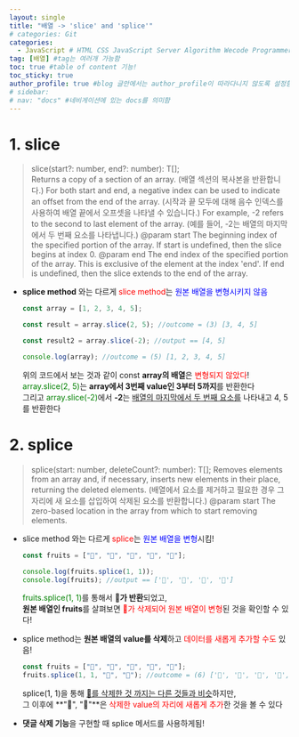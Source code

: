 ```yaml
---
layout: single
title: "배열 -> 'slice' and 'splice'"
# categories: Git
categories:
  - JavaScript # HTML CSS JavaScript Server Algorithm Wecode Programmers CS Github Blog
tag: [배열] #tag는 여러개 가능함
toc: true #table of content 기능!
toc_sticky: true
author_profile: true #blog 글안에서는 author_profile이 따라다니지 않도록 설정함
# sidebar:
# nav: "docs" #네비게이션에 있는 docs를 의미함
---
```


# 1. slice

> slice(start?: number, end?: number): T[];  
> Returns a copy of a section of an array.
> (배열 섹션의 복사본을 반환합니다.)
> For both start and end, a negative index can be used to indicate an offset from the end of the array.
> (시작과 끝 모두에 대해 음수 인덱스를 사용하여 배열 끝에서 오프셋을 나타낼 수 있습니다.)
> For example, -2 refers to the second to last element of the array.
> (예를 들어, -2는 배열의 마지막에서 두 번째 요소를 나타냅니다.)
> @param start The beginning index of the specified portion of the array.
> If start is undefined, then the slice begins at index 0.
> @param end The end index of the specified portion of the array. This is exclusive of the element at the index 'end'.
> If end is undefined, then the slice extends to the end of the array.

- **splice method** 와는 다르게 <span style="color:red">slice method</span>는 <span style="color:blue">원본 배열을 변형시키지 않음</span>  

  ```javascript
  const array = [1, 2, 3, 4, 5];

  const result = array.slice(2, 5); //outcome = (3) [3, 4, 5]

  const result2 = array.slice(-2); //output == [4, 5]

  console.log(array); //outcome = (5) [1, 2, 3, 4, 5]
  ```

  위의 코드에서 보는 것과 같이 const **array의 배열**은 <span style="color:red">변형되지 않았다</span>!  
  <span style="color:green">array.slice(2, 5)</span>는 **array에서 3번째 value인 3부터 5까지**를 반환한다  
  그리고 <span style="color:green">array.slice(-2)</span>에서 **-2**는 <u>배열의 마지막에서 두 번째 요소를</u> 나타내고 4, 5를 반환한다

# 2. splice

> splice(start: number, deleteCount?: number): T[];
> Removes elements from an array and, if necessary, inserts new elements in their place, returning the deleted elements.
> (배열에서 요소를 제거하고 필요한 경우 그 자리에 새 요소를 삽입하여 삭제된 요소를 반환합니다.)
> @param start The zero-based location in the array from which to start removing elements.

- slice method 와는 다르게 <span style="color:red">splice</span>는 <span style="color:blue">원본 배열을 변형</span>시킴!

  ```javascript
  const fruits = ["🍎", "🍌", "🍓", "🍑", "🍋"];

  console.log(fruits.splice(1, 1));
  console.log(fruits); //output == ['🍎', '🍓', '🍑', '🍋']
  ```

  <span style="color:green">fruits.splice(1, 1)</span>를 통해서 **🍌가 반환**되었고,  
  **원본 배열인 fruits**를 살펴보면 <span style="color:red">🍌가 삭제되어 원본 배열이 변형</span>된 것을 확인할 수 있다!

- splice method는 **원본 배열의 value를 삭제**하고 <span style="color:red">데이터를 새롭게 추가할 수도</span> 있음!
  ```javascript
  const fruits = ["🍎", "🍌", "🍓", "🍑", "🍋"];
  fruits.splice(1, 1, "🍏", "🍉"); //outcome = (6) ['🍎', '🍏', '🍉', '🍓', '🍑', '🍋']
  ```
  splice(1, 1)을 통해 <u>🍌를 삭제한 것 까지는 다른 것들과 비슷</u>하지만,  
  그 이후에 **"🍏", "🍉"**은 <span style="color:red">삭제한 value의 자리에 새롭게 추가</span>한 것을 볼 수 있다
- **댓글 삭제 기능**을 구현할 때 splice 메서드를 사용하게됨!

<!-- ### 2. Link 넣기

```

유형 1: (설명어를 입력) : [gunhee's coding blog](https://gunhee-jeong.github.io/)
유형 2: (URL 자동연결) : <https://gunhee-jeong.github.io/>
유형 3: (동일 파일 내 '문단으로 이동') : [1. Header로 이동](###-1-header)

```

유형 1: (설명어를 입력) : [gunhee's coding blog](https://gunhee-jeong.github.io/)
유형 2: (URL 자동연결) : <https://gunhee-jeong.github.io/>
유형 3: (동일 파일 내 '문단으로 이동') : [1. Header로 이동](#1-header)
유형 3의 방법

1. 특수문자를 제거
2. 스페이스는 -로 바꾸고
3. 대문자는 소문자로!
   그래서 ### 1. Header -> #1-header

## Link: [google][https://www.google.com/]

### 3. 수평선

```

---

```

---

### 4. 라인 바꾸기

```

스페이스바를 2번 눌러주면 다음칸으로
이동할 수 있어요!

```

---

스페이스바를 2번 눌러주면
다음칸으로 이동할 수 있어요!

### 5. list 만들기

```

1. 1번
2. 2번
3. 3번

- 순서없는 list
  - 순서없는 list
    - 순서없는 list

```

1. 1번
2. 2번
3. 3번

- 순서없는 list
  - 순서없는 list
    - 순서없는 list

---

### 6. font 관련

```

**진하게** -> 볼드
_기울여서_ -> 이탤릭체
~~취소선~~ -> 취소선

<ul>밑줄넣기</ul> -> 밑줄
<span style="color:red">빨간 글씨</span> -> 글자색
이것이 `인라인` 입니다 -> 인라인 코드
```

**진하게** -> 볼드
_기울여서_ -> 이탤릭체
~~취소선~~ -> 취소선
<u>밑줄넣기</u> -> 밑줄
<span style="color:red">빨간 글씨</span>
이것이 `인라인` 입니다 -> 인라인 코드

---

### 7. 인용구문

```
> coding
>
> > JavaScript
> >
> > > 내가 프짱!
```

> coding
>
> > JavaScript
> >
> > > 내가 프짱!

---

### 8. 이미지 삽입

```
유형1: ('사이즈를 조절' -> HTML 태그 사용) : <img src="https://gunhee-jeong.github.io/assets/images/blogLogo.png" width="300" height="200">
유형2: (이미지 삽입 후 -> 링크 걸기)
[![이미지](https://gunhee-jeong.github.io/assets/images/blogLogo/blogLogo.png)](https://gunhee-jeong.github.io/)
```

유형1: ('사이즈를 조절' -> HTML 태그 사용) : <img src="https://gunhee-jeong.github.io/assets/images/blogLogo.png" width="300" height="200">
유형2: (이미지 삽입 후 -> 링크 걸기)
[![이미지](https://gunhee-jeong.github.io/assets/images/blogLogo.png)](https://gunhee-jeong.github.io/)

### 9. 표 만들기

```
||국어|영어|
| :--- | ---: | :--: |
|건희 | 100점 | 100점
|철수 | 100점 | 100점
```

|      |  국어 | 영어  |
| :--- | ----: | :---: |
| 건희 | 100점 | 100점 |
| 철수 | 100점 | 100점 |

> - header를 넣고 싶은 경우 ---을 사용하고 :을 이용하여 정렬에 사용함!

### 10. 토글 만들기

```
<details>
<summary>여기를 누르세요</summary>
<div markdown="1">
숨겨진 내용
</div>
</details>
```

<details>
<summary>여기를 누르세요</summary>
<div markdown="1">
숨겨진 내용
</div>
</details> -->
